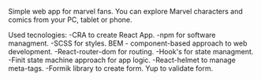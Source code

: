 Simple web app for marvel fans. 
You can explore Marvel characters and comics from your PC, tablet or phone.

Used tecnologies:
-CRA to create React App. 
-npm for software managment.
-SCSS for styles. BEM - component-based approach to web development.
-React-router-dom for routing.
-Hook's for state managment. 
-Finit state machine approach for app logic.
-React-helmet to manage meta-tags.
-Formik library to create form. Yup to validate form.

